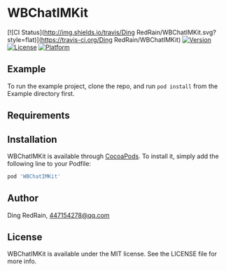 # WBChatIMKit

[![CI Status](http://img.shields.io/travis/Ding RedRain/WBChatIMKit.svg?style=flat)](https://travis-ci.org/Ding RedRain/WBChatIMKit)
[![Version](https://img.shields.io/cocoapods/v/WBChatIMKit.svg?style=flat)](http://cocoapods.org/pods/WBChatIMKit)
[![License](https://img.shields.io/cocoapods/l/WBChatIMKit.svg?style=flat)](http://cocoapods.org/pods/WBChatIMKit)
[![Platform](https://img.shields.io/cocoapods/p/WBChatIMKit.svg?style=flat)](http://cocoapods.org/pods/WBChatIMKit)

## Example

To run the example project, clone the repo, and run `pod install` from the Example directory first.

## Requirements

## Installation

WBChatIMKit is available through [CocoaPods](http://cocoapods.org). To install
it, simply add the following line to your Podfile:

```ruby
pod 'WBChatIMKit'
```

## Author

Ding RedRain, 447154278@qq.com

## License

WBChatIMKit is available under the MIT license. See the LICENSE file for more info.
